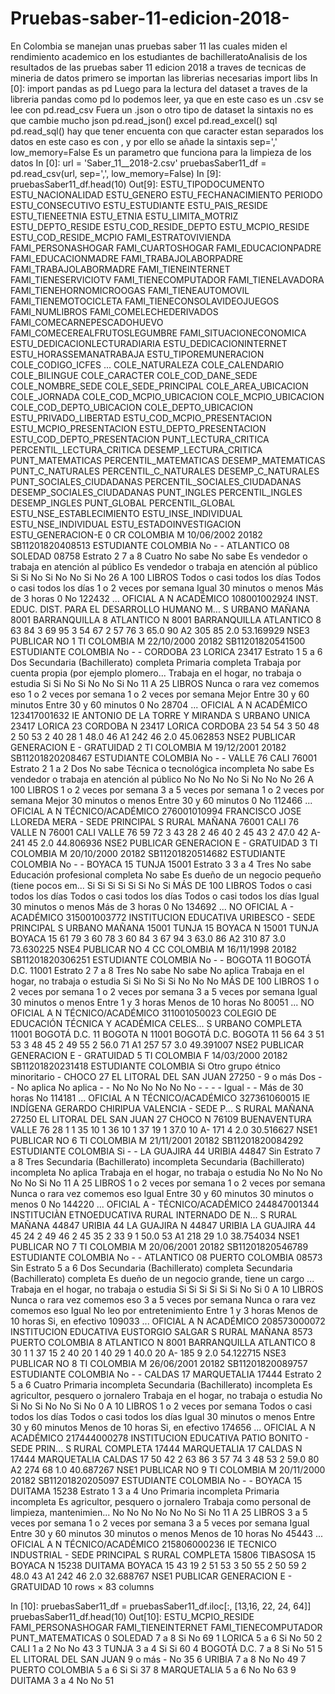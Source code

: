 # Pruebas-saber-11-edicion-2018-
En Colombia se manejan unas pruebas saber 11 las cuales miden el rendimiento academico en los estudiantes de bachilleratoAnalisis de los resultados de las pruebas saber 11 edicion 2018 a traves de tecnicas de mineria de datos
primero se importan las librerias necesarias
import libs
In [0]:
import pandas as pd
Luego para la lectura del dataset a traves de la libreria pandas como pd lo podemos leer, ya que en este caso es un .csv se lee con pd.read_csv
Fuera un .json o otro tipo de dataset la sintaxis no es que cambie mucho
json pd.read_json()
excel pd.read_excel()
sql pd.read_sql()
hay que tener encuenta con que caracter estan separados los datos en este caso es con , y por ello se añade la sintaxis sep=','
low_memory=False Es un parametro que funciona para la limpieza de los datos
In [0]:
url = 'Saber_11__2018-2.csv'
pruebasSaber11_df = pd.read_csv(url, sep=',', low_memory=False)
In [9]:
pruebasSaber11_df.head(10)
Out[9]:
ESTU_TIPODOCUMENTO	ESTU_NACIONALIDAD	ESTU_GENERO	ESTU_FECHANACIMIENTO	PERIODO	ESTU_CONSECUTIVO	ESTU_ESTUDIANTE	ESTU_PAIS_RESIDE	ESTU_TIENEETNIA	ESTU_ETNIA	ESTU_LIMITA_MOTRIZ	ESTU_DEPTO_RESIDE	ESTU_COD_RESIDE_DEPTO	ESTU_MCPIO_RESIDE	ESTU_COD_RESIDE_MCPIO	FAMI_ESTRATOVIVIENDA	FAMI_PERSONASHOGAR	FAMI_CUARTOSHOGAR	FAMI_EDUCACIONPADRE	FAMI_EDUCACIONMADRE	FAMI_TRABAJOLABORPADRE	FAMI_TRABAJOLABORMADRE	FAMI_TIENEINTERNET	FAMI_TIENESERVICIOTV	FAMI_TIENECOMPUTADOR	FAMI_TIENELAVADORA	FAMI_TIENEHORNOMICROOGAS	FAMI_TIENEAUTOMOVIL	FAMI_TIENEMOTOCICLETA	FAMI_TIENECONSOLAVIDEOJUEGOS	FAMI_NUMLIBROS	FAMI_COMELECHEDERIVADOS	FAMI_COMECARNEPESCADOHUEVO	FAMI_COMECEREALFRUTOSLEGUMBRE	FAMI_SITUACIONECONOMICA	ESTU_DEDICACIONLECTURADIARIA	ESTU_DEDICACIONINTERNET	ESTU_HORASSEMANATRABAJA	ESTU_TIPOREMUNERACION	COLE_CODIGO_ICFES	...	COLE_NATURALEZA	COLE_CALENDARIO	COLE_BILINGUE	COLE_CARACTER	COLE_COD_DANE_SEDE	COLE_NOMBRE_SEDE	COLE_SEDE_PRINCIPAL	COLE_AREA_UBICACION	COLE_JORNADA	COLE_COD_MCPIO_UBICACION	COLE_MCPIO_UBICACION	COLE_COD_DEPTO_UBICACION	COLE_DEPTO_UBICACION	ESTU_PRIVADO_LIBERTAD	ESTU_COD_MCPIO_PRESENTACION	ESTU_MCPIO_PRESENTACION	ESTU_DEPTO_PRESENTACION	ESTU_COD_DEPTO_PRESENTACION	PUNT_LECTURA_CRITICA	PERCENTIL_LECTURA_CRITICA	DESEMP_LECTURA_CRITICA	PUNT_MATEMATICAS	PERCENTIL_MATEMATICAS	DESEMP_MATEMATICAS	PUNT_C_NATURALES	PERCENTIL_C_NATURALES	DESEMP_C_NATURALES	PUNT_SOCIALES_CIUDADANAS	PERCENTIL_SOCIALES_CIUDADANAS	DESEMP_SOCIALES_CIUDADANAS	PUNT_INGLES	PERCENTIL_INGLES	DESEMP_INGLES	PUNT_GLOBAL	PERCENTIL_GLOBAL	ESTU_NSE_ESTABLECIMIENTO	ESTU_INSE_INDIVIDUAL	ESTU_NSE_INDIVIDUAL	ESTU_ESTADOINVESTIGACION	ESTU_GENERACION-E
0	CR	COLOMBIA	M	10/06/2002	20182	SB11201820408513	ESTUDIANTE	COLOMBIA	No	-	-	ATLANTICO	08	SOLEDAD	08758	Estrato 2	7 a 8	Cuatro	No sabe	No sabe	Es vendedor o trabaja en atención al público	Es vendedor o trabaja en atención al público	Si	Si	No	Si	No	No	Si	No	26 A 100 LIBROS	Todos o casi todos los días	Todos o casi todos los días	1 o 2 veces por semana	Igual	30 minutos o menos	Más de 3 horas	0	No	122432	...	OFICIAL	A	N	ACADÉMICO	108001002924	INST. EDUC. DIST. PARA EL DESARROLLO HUMANO M...	S	URBANO	MAÑANA	8001	BARRANQUILLA	8	ATLANTICO	N	8001	BARRANQUILLA	ATLANTICO	8	63	84	3	69	95	3	54	67	2	57	76	3	65.0	90	A2	305	85	2.0	53.169929	NSE3	PUBLICAR	NO
1	TI	COLOMBIA	M	22/10/2000	20182	SB11201820541500	ESTUDIANTE	COLOMBIA	No	-	-	CORDOBA	23	LORICA	23417	Estrato 1	5 a 6	Dos	Secundaria (Bachillerato) completa	Primaria completa	Trabaja por cuenta propia (por ejemplo plomero...	Trabaja en el hogar, no trabaja o estudia	Si	Si	No	Si	No	No	Si	No	11 A 25 LIBROS	Nunca o rara vez comemos eso	1 o 2 veces por semana	1 o 2 veces por semana	Mejor	Entre 30 y 60 minutos	Entre 30 y 60 minutos	0	No	28704	...	OFICIAL	A	N	ACADÉMICO	123417001632	IE ANTONIO DE LA TORRE Y MIRANDA	S	URBANO	UNICA	23417	LORICA	23	CORDOBA	N	23417	LORICA	CORDOBA	23	54	54	3	50	48	2	50	53	2	40	28	1	48.0	46	A1	242	46	2.0	45.062853	NSE2	PUBLICAR	GENERACION E - GRATUIDAD
2	TI	COLOMBIA	M	19/12/2001	20182	SB11201820208467	ESTUDIANTE	COLOMBIA	No	-	-	VALLE	76	CALI	76001	Estrato 2	1 a 2	Dos	No sabe	Técnica o tecnológica incompleta	No sabe	Es vendedor o trabaja en atención al público	No	No	No	No	Si	No	No	No	26 A 100 LIBROS	1 o 2 veces por semana	3 a 5 veces por semana	1 o 2 veces por semana	Mejor	30 minutos o menos	Entre 30 y 60 minutos	0	No	112466	...	OFICIAL	A	N	TÉCNICO/ACADÉMICO	276001010994	FRANCISCO JOSE LLOREDA MERA - SEDE PRINCIPAL	S	RURAL	MAÑANA	76001	CALI	76	VALLE	N	76001	CALI	VALLE	76	59	72	3	43	28	2	46	40	2	45	43	2	47.0	42	A-	241	45	2.0	44.806936	NSE2	PUBLICAR	GENERACION E - GRATUIDAD
3	TI	COLOMBIA	M	20/10/2000	20182	SB11201820514682	ESTUDIANTE	COLOMBIA	No	-	-	BOYACA	15	TUNJA	15001	Estrato 3	3 a 4	Tres	No sabe	Educación profesional completa	No sabe	Es dueño de un negocio pequeño (tiene pocos em...	Si	Si	Si	Si	Si	Si	No	Si	MÁS DE 100 LIBROS	Todos o casi todos los días	Todos o casi todos los días	Todos o casi todos los días	Igual	30 minutos o menos	Más de 3 horas	0	No	134692	...	NO OFICIAL	A	-	ACADÉMICO	315001003772	INSTITUCION EDUCATIVA URIBESCO - SEDE PRINCIPAL	S	URBANO	MAÑANA	15001	TUNJA	15	BOYACA	N	15001	TUNJA	BOYACA	15	61	79	3	60	78	3	60	84	3	67	94	3	63.0	86	A2	310	87	3.0	73.630225	NSE4	PUBLICAR	NO
4	CC	COLOMBIA	M	16/11/1998	20182	SB11201820306251	ESTUDIANTE	COLOMBIA	No	-	-	BOGOTA	11	BOGOTÁ D.C.	11001	Estrato 2	7 a 8	Tres	No sabe	No sabe	No aplica	Trabaja en el hogar, no trabaja o estudia	Si	Si	No	Si	Si	No	No	No	MÁS DE 100 LIBROS	1 o 2 veces por semana	1 o 2 veces por semana	3 a 5 veces por semana	Igual	30 minutos o menos	Entre 1 y 3 horas	Menos de 10 horas	No	80051	...	NO OFICIAL	A	N	TÉCNICO/ACADÉMICO	311001050023	COLEGIO DE EDUCACIÓN TÉCNICA Y ACADÉMICA CELES...	S	URBANO	COMPLETA	11001	BOGOTÁ D.C.	11	BOGOTA	N	11001	BOGOTÁ D.C.	BOGOTA	11	56	64	3	51	53	3	48	45	2	49	55	2	56.0	71	A1	257	57	3.0	49.391007	NSE2	PUBLICAR	GENERACION E - GRATUIDAD
5	TI	COLOMBIA	F	14/03/2000	20182	SB11201820231418	ESTUDIANTE	COLOMBIA	Si	Otro grupo étnico minoritario	-	CHOCO	27	EL LITORAL DEL SAN JUAN	27250	-	9 o más	Dos	-	-	No aplica	No aplica	-	-	No	No	No	No	No	No	-	-	-	-	Igual	-	-	Más de 30 horas	No	114181	...	OFICIAL	A	N	TÉCNICO/ACADÉMICO	327361060015	IE INDÍGENA GERARDO CHIRIPUA VALENCIA - SEDE P...	S	RURAL	MAÑANA	27250	EL LITORAL DEL SAN JUAN	27	CHOCO	N	76109	BUENAVENTURA	VALLE	76	28	1	1	35	10	1	36	10	1	37	19	1	37.0	10	A-	171	4	2.0	30.516627	NSE1	PUBLICAR	NO
6	TI	COLOMBIA	M	21/11/2001	20182	SB11201820084292	ESTUDIANTE	COLOMBIA	Si	-	-	LA GUAJIRA	44	URIBIA	44847	Sin Estrato	7 a 8	Tres	Secundaria (Bachillerato) incompleta	Secundaria (Bachillerato) incompleta	No aplica	Trabaja en el hogar, no trabaja o estudia	No	No	No	No	No	No	Si	No	11 A 25 LIBROS	1 o 2 veces por semana	1 o 2 veces por semana	Nunca o rara vez comemos eso	Igual	Entre 30 y 60 minutos	30 minutos o menos	0	No	144220	...	OFICIAL	A	-	TÉCNICO/ACADÉMICO	244847001344	INSTITUCIÀN ETNOEDUCATIVA RURAL INTERNADO DE N...	S	RURAL	MAÑANA	44847	URIBIA	44	LA GUAJIRA	N	44847	URIBIA	LA GUAJIRA	44	45	24	2	49	46	2	45	35	2	33	9	1	50.0	53	A1	218	29	1.0	38.754034	NSE1	PUBLICAR	NO
7	TI	COLOMBIA	M	20/06/2001	20182	SB11201820546789	ESTUDIANTE	COLOMBIA	No	-	-	ATLANTICO	08	PUERTO COLOMBIA	08573	Sin Estrato	5 a 6	Dos	Secundaria (Bachillerato) completa	Secundaria (Bachillerato) completa	Es dueño de un negocio grande, tiene un cargo ...	Trabaja en el hogar, no trabaja o estudia	Si	Si	Si	Si	Si	Si	No	Si	0 A 10 LIBROS	Nunca o rara vez comemos eso	3 a 5 veces por semana	Nunca o rara vez comemos eso	Igual	No leo por entretenimiento	Entre 1 y 3 horas	Menos de 10 horas	Si, en efectivo	109033	...	OFICIAL	A	N	ACADÉMICO	208573000072	INSTITUCION EDUCATIVA EUSTORGIO SALGAR	S	RURAL	MAÑANA	8573	PUERTO COLOMBIA	8	ATLANTICO	N	8001	BARRANQUILLA	ATLANTICO	8	30	1	1	37	15	2	40	20	1	40	29	1	40.0	20	A-	185	9	2.0	54.122715	NSE3	PUBLICAR	NO
8	TI	COLOMBIA	M	26/06/2001	20182	SB11201820089757	ESTUDIANTE	COLOMBIA	No	-	-	CALDAS	17	MARQUETALIA	17444	Estrato 2	5 a 6	Cuatro	Primaria incompleta	Secundaria (Bachillerato) incompleta	Es agricultor, pesquero o jornalero	Trabaja en el hogar, no trabaja o estudia	No	Si	No	Si	No	No	Si	No	0 A 10 LIBROS	1 o 2 veces por semana	Todos o casi todos los días	Todos o casi todos los días	Igual	30 minutos o menos	Entre 30 y 60 minutos	Menos de 10 horas	Si, en efectivo	174656	...	OFICIAL	A	N	ACADÉMICO	217444000278	INSTITUCION EDUCATIVA PATIO BONITO - SEDE PRIN...	S	RURAL	COMPLETA	17444	MARQUETALIA	17	CALDAS	N	17444	MARQUETALIA	CALDAS	17	50	42	2	63	86	3	57	74	3	48	53	2	59.0	80	A2	274	68	1.0	40.687267	NSE1	PUBLICAR	NO
9	TI	COLOMBIA	M	20/11/2000	20182	SB11201820205097	ESTUDIANTE	COLOMBIA	No	-	-	BOYACA	15	DUITAMA	15238	Estrato 1	3 a 4	Uno	Primaria incompleta	Primaria incompleta	Es agricultor, pesquero o jornalero	Trabaja como personal de limpieza, mantenimien...	No	No	No	No	No	No	Si	No	11 A 25 LIBROS	3 a 5 veces por semana	1 o 2 veces por semana	3 a 5 veces por semana	Igual	Entre 30 y 60 minutos	30 minutos o menos	Menos de 10 horas	No	45443	...	OFICIAL	A	N	TÉCNICO/ACADÉMICO	215806000236	IE TECNICO INDUSTRIAL - SEDE PRINCIPAL	S	RURAL	COMPLETA	15806	TIBASOSA	15	BOYACA	N	15238	DUITAMA	BOYACA	15	43	19	2	51	53	3	50	55	2	50	59	2	48.0	43	A1	242	46	2.0	32.688767	NSE1	PUBLICAR	GENERACION E - GRATUIDAD
10 rows × 83 columns

In [10]:
pruebasSaber11_df = pruebasSaber11_df.iloc[:, [13,16, 22, 24, 64]]
pruebasSaber11_df.head(10)
Out[10]:
ESTU_MCPIO_RESIDE	FAMI_PERSONASHOGAR	FAMI_TIENEINTERNET	FAMI_TIENECOMPUTADOR	PUNT_MATEMATICAS
0	SOLEDAD	7 a 8	Si	No	69
1	LORICA	5 a 6	Si	No	50
2	CALI	1 a 2	No	No	43
3	TUNJA	3 a 4	Si	Si	60
4	BOGOTÁ D.C.	7 a 8	Si	No	51
5	EL LITORAL DEL SAN JUAN	9 o más	-	No	35
6	URIBIA	7 a 8	No	No	49
7	PUERTO COLOMBIA	5 a 6	Si	Si	37
8	MARQUETALIA	5 a 6	No	No	63
9	DUITAMA	3 a 4	No	No	51
